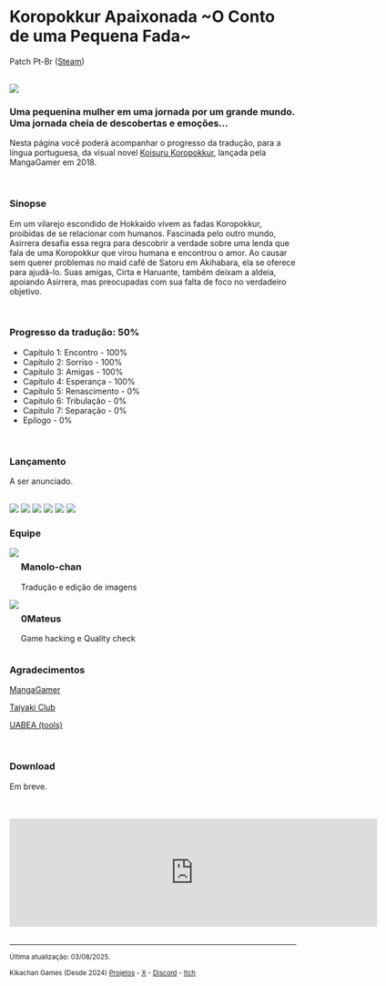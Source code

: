 <h1>Koropokkur Apaixonada ~O Conto de uma Pequena Fada~</h1>
<p>Patch Pt-Br (<a href="https://store.steampowered.com/app/915560/Koropokkur_in_Love_A_Little_Fairys_Tale" target="_blank">Steam</a>)</p>
<br/>
<img src="https://kikachangames.github.io/koropokkur/img/cover1.png">
<br/>

<h3>Uma pequenina mulher em uma jornada por um grande mundo.<br/>
Uma jornada cheia de descobertas e emoções...</h3>
<p>Nesta página você poderá acompanhar o progresso da tradução, para a língua portuguesa, da visual novel <a href="https://vndb.org/v21433" target="_blank"> Koisuru Koropokkur</a>, lançada pela MangaGamer em 2018.</p>
<br/>

<h3>Sinopse</h3>
<p>Em um vilarejo escondido de Hokkaido vivem as fadas Koropokkur, proibidas de se relacionar com humanos. Fascinada pelo outro mundo, Asirrera desafia essa regra para descobrir a verdade sobre uma lenda que fala de uma Koropokkur que virou humana e encontrou o amor. Ao causar sem querer problemas no maid café de Satoru em Akihabara, ela se oferece para ajudá-lo. Suas amigas, Cirta e Haruante, também deixam a aldeia, apoiando Asirrera, mas preocupadas com sua falta de foco no verdadeiro objetivo.</p>
<br/>

<h3>Progresso da tradução: 50%</h3>

<ul>
    <li>Capítulo 1: Encontro - 100%</li>
    <li>Capítulo 2: Sorriso - 100%</li>
    <li>Capítulo 3: Amigas - 100%</li>
    <li>Capítulo 4: Esperança - 100%</li>
    <li>Capítulo 5: Renascimento - 0%</li>
    <li>Capítulo 6: Tribulação - 0%</li>
    <li>Capítulo 7: Separação - 0%</li>
    <li>Epílogo - 0%</li>
</ul>
<br/>
<h3>Lançamento</h3>
<p>A ser anunciado.</p>
<br/>

<img src="https://kikachangames.github.io/koropokkur/img/mainmenu.png">
<img src="https://kikachangames.github.io/koropokkur/img/01.png">
<img src="https://kikachangames.github.io/koropokkur/img/02.png">
<img src="https://kikachangames.github.io/koropokkur/img/03.png">
<img src="https://kikachangames.github.io/koropokkur/img/04.png">
<img src="https://kikachangames.github.io/koropokkur/img/05.png">
<br/>

<h3>Equipe</h3>
<div>
<div style="display:inline-block;vertical-align:top;">
<img src="https://kikachangames.github.io/air/manolo.png">
</div>
<div style="display:inline-block;">
<h3>Manolo-chan</h3>
  <p>Tradução e edição de imagens</p>
</div>
  <br/>

<div style="display:inline-block;vertical-align:top;">
<img src="https://kikachangames.github.io/higanbana2/0mateus.png">
</div>
<div style="display:inline-block;">
  <h3>0Mateus</h3>
    <p>Game hacking e Quality check</p>
</div>
<br/>


<h3>Agradecimentos</h3>
<p><a href="https://www.mangagamer.org/koropokkur/" target="_blank">MangaGamer</a></p>
<p><a href="https://taiyakiclub.wordpress.com/" target="_blank">Taiyaki Club</a></p>
<p><a href="https://github.com/nesrak1/UABEA/" target="_blank">UABEA (tools)</a></p>

<br/>

<h3>Download</h3>

<p>Em breve.</p>
<br/>
<br/>
<iframe src="https://store.steampowered.com/widget/915560/?t=A%20fada%20Asirrera%20quebra%20as%20regras%20do%20vilarejo%20Koropokkur%20para%20explorar%20o%20mundo%20humano.%20Ap%C3%B3s%20causar%20confus%C3%A3o%20num%20maid%20caf%C3%A9%20em%20Akihabara%2C%20ela%20se%20oferece%20para%20ajudar.%20Suas%20amigas%20Cirta%20e%20Haruante%20deixam%20a%20aldeia%20para%20apoi%C3%A1-la%2C%20mas%20se%20preocupam%20com%20sua%20falta%20de%20foco%20no%20verdadeiro%20motivo%20da%20jornada.%0A%0A" frameborder="0" width="646" height="190"></iframe>
<br/>
<br/>

<hr>
<p><small>Última atualização: 03/08/2025.</small></p>
<p><small>Kikachan Games (Desde 2024) <a href="https://kikachangames.github.io/projetos/">Projetos</a> - <a href="https://twitter.com/kikachangames/" target="_blank">X</a> - <a href="https://discord.gg/jsm8yKtu2E" target="_blank">Discord</a> - <a href="https://kikachan-games.itch.io/" target="_blank">Itch</a></small></p>

